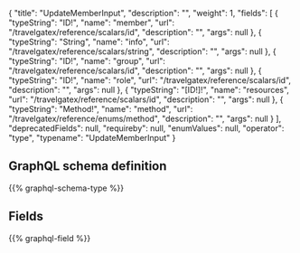 {
  "title": "UpdateMemberInput",
  "description": "",
  "weight": 1,
  "fields": [
    {
      "typeString": "ID!",
      "name": "member",
      "url": "/travelgatex/reference/scalars/id",
      "description": "",
      "args": null
    },
    {
      "typeString": "String",
      "name": "info",
      "url": "/travelgatex/reference/scalars/string",
      "description": "",
      "args": null
    },
    {
      "typeString": "ID!",
      "name": "group",
      "url": "/travelgatex/reference/scalars/id",
      "description": "",
      "args": null
    },
    {
      "typeString": "ID!",
      "name": "role",
      "url": "/travelgatex/reference/scalars/id",
      "description": "",
      "args": null
    },
    {
      "typeString": "[ID!]!",
      "name": "resources",
      "url": "/travelgatex/reference/scalars/id",
      "description": "",
      "args": null
    },
    {
      "typeString": "Method!",
      "name": "method",
      "url": "/travelgatex/reference/enums/method",
      "description": "",
      "args": null
    }
  ],
  "deprecatedFields": null,
  "requireby": null,
  "enumValues": null,
  "operator": "type",
  "typename": "UpdateMemberInput"
}
## GraphQL schema definition

{{% graphql-schema-type %}}

## Fields

{{% graphql-field %}}
